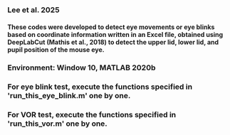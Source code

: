 ### Lee et al. 2025
#### These codes were developed to detect eye movements or eye blinks based on coordinate information written in an Excel file, obtained using DeepLabCut (Mathis et al., 2018) to detect the upper lid, lower lid, and pupil position of the mouse eye.
### Environment: Window 10, MATLAB 2020b
### For eye blink test, execute the functions specified in 'run_this_eye_blink.m' one by one.
### For VOR test, execute the functions specified in 'run_this_vor.m' one by one.
